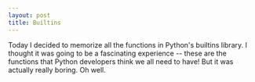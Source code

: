 ```yaml
---
layout: post
title: Builtins
---
```


Today I decided to memorize all the functions in Python's builtins library.  I thought it was going to be a fascinating experience -- these are the functions that Python developers think we all need to have! But it was actually really boring.  Oh well.
